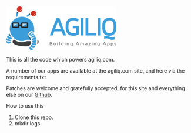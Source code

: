 ![Agiliq](branding/logo_300.png)

This is all the code which powers agiliq.com.

A number of our apps are available at the agiliq.com site, and here via the requirements.txt

Patches are welcome and gratefully accepted, for this site and everything else on our [Github](http://github.com/agiliq).

How to use this

1. Clone this repo.
2. mkdir logs
